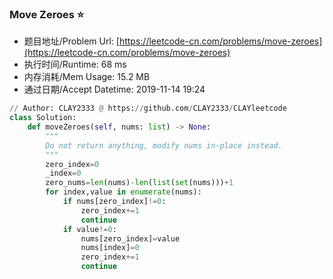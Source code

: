 
### Move Zeroes :star:
- 题目地址/Problem Url: [https://leetcode-cn.com/problems/move-zeroes](https://leetcode-cn.com/problems/move-zeroes)
- 执行时间/Runtime: 68 ms 
- 内存消耗/Mem Usage: 15.2 MB
- 通过日期/Accept Datetime: 2019-11-14 19:24
```python
// Author: CLAY2333 @ https://github.com/CLAY2333/CLAYleetcode
class Solution:
    def moveZeroes(self, nums: list) -> None:
        """
        Do not return anything, modify nums in-place instead.
        """
        zero_index=0
        _index=0
        zero_nums=len(nums)-len(list(set(nums)))+1
        for index,value in enumerate(nums):
            if nums[zero_index]!=0:
                zero_index+=1
                continue
            if value!=0:
                nums[zero_index]=value
                nums[index]=0
                zero_index+=1
                continue

```
